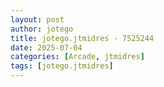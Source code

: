 ```yaml
---
layout: post
author: jotego
title: jotego.jtmidres - 7525244
date: 2025-07-04
categories: [Arcade, jtmidres]
tags: [jotego.jtmidres]
---
```


